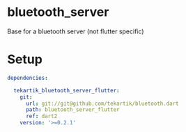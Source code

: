 # bluetooth_server

Base for a bluetooth server (not flutter specific)

# Setup

```yaml
dependencies:

  tekartik_bluetooth_server_flutter:
    git:
      url: git://git@github.com/tekartik/bluetooth.dart
      path: bluetooth_server_flutter
      ref: dart2
    version: '>=0.2.1'
```